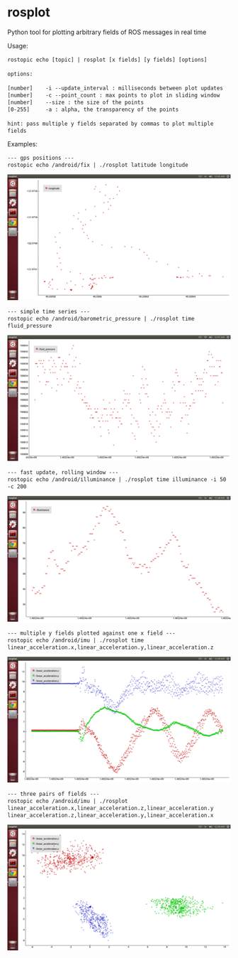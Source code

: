 rosplot
=======

Python tool for plotting arbitrary fields of ROS messages in real time

Usage:

    rostopic echo [topic] | rosplot [x fields] [y fields] [options]

    options:
            
    [number]    -i --update_interval : milliseconds between plot updates
    [number]    -c --point_count : max points to plot in sliding window
    [number]    --size : the size of the points
    [0-255]     -a : alpha, the transparency of the points

    hint: pass multiple y fields separated by commas to plot multiple fields
                
Examples:

    --- gps positions ---
    rostopic echo /android/fix | ./rosplot latitude longitude

![gps screenshot](screenshots/example1-gps.png?raw=true "GPS: Latitude vs Longitude")

    --- simple time series ---
    rostopic echo /android/barometric_pressure | ./rosplot time fluid_pressure

![pressure screenshot](screenshots/example2-pressure.png?raw=true "Barometric Pressure vs Time")

    --- fast update, rolling window ---
    rostopic echo /android/illuminance | ./rosplot time illuminance -i 50 -c 200

![illuminance screenshot](screenshots/example3-illuminance.png?raw=true "Illuminance vs Time")

    --- multiple y fields plotted against one x field ---
    rostopic echo /android/imu | ./rosplot time linear_acceleration.x,linear_acceleration.y,linear_acceleration.z

![3v1 imu screenshot](screenshots/example4-imu.png?raw=true "IMU x,y,z vs Time")

    --- three pairs of fields ---
    rostopic echo /android/imu | ./rosplot linear_acceleration.x,linear_acceleration.z,linear_acceleration.y linear_acceleration.z,linear_acceleration.y,linear_acceleration.x

![paired imu screenshot](screenshots/example5-imu.png?raw=true "IMU x,z,y vs IMU z,y,x")
